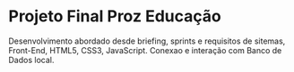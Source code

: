 # Projeto Final Proz Educação
 Desenvolvimento abordado desde briefing, sprints e requisitos de sitemas, Front-End, HTML5, CSS3, JavaScript. Conexao e interação com Banco de Dados local.
